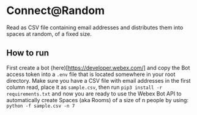 # Connect@Random
Read as CSV file containing email addresses and distributes them into spaces at random, of a fixed size.

## How to run
First create a bot (here)[https://developer.webex.com/] and copy the Bot access token into a `.env` file that is located somewhere in your root directory. Make sure you have a CSV file with email addresses in the first column read, place it as `sample.csv`, then run
```pip3 install -r requirements.txt```
and now you are ready to use the Webex Bot API to automatically create Spaces (aka Rooms) of a size of n people by using:
```python -f sample.csv -n 7```


